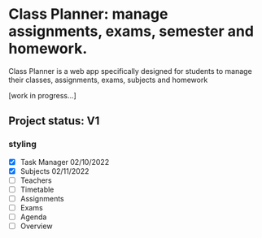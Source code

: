 # Class Planner: manage assignments, exams, semester and homework.

Class Planner is a web app specifically designed for students to manage their classes, assignments, exams, subjects and homework

[work in progress...]


## Project status: V1
### styling

- [X] Task Manager 02/10/2022
- [X] Subjects 02/11/2022
- [ ] Teachers
- [ ] Timetable
- [ ] Assignments
- [ ] Exams
- [ ] Agenda
- [ ] Overview
